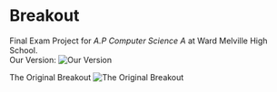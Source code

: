 # Breakout
Final Exam Project for *A.P Computer Science A* at Ward Melville High School.  
Our Version:
![Our Version](https://i.ibb.co/C6R7q0q/Annotation-2019-06-19-105236.jpg)

The Original Breakout
![The Original Breakout](https://i.ytimg.com/vi/AMUv8KvVt08/maxresdefault.jpg)
